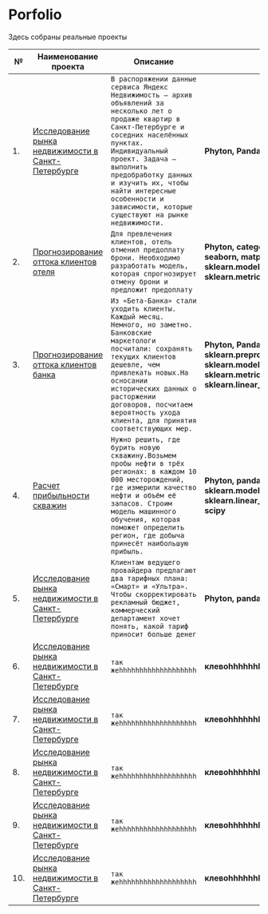 # Porfolio

Здесь собраны реальные проекты

 |№  |Наименование проекта  |                  Описание  |                                                     Стек 
|----| ------------------- | -------------------- | ------------
|1.  |[Исследование рынка недвижимости в Санкт-Петербурге](market_real_SPB-main/market_real_SPB-main) | `В распоряжении данные сервиса Яндекс Недвижимость — архив объявлений за несколько лет о продаже квартир в Санкт-Петербурге и соседних населённых пунктах. Индивидуальный проект. Задача — выполнить предобработку данных и изучить их, чтобы найти интересные особенности и зависимости, которые существуют на рынке недвижимости.` | **Phyton, Pandas, MatPlotLib.pyplot**
|2.  |[Прогнозирование оттока клиентов отеля](hotel_like_guest-main/hotel_like_guest-main) | `Для превлечения клиентов, отель отменил предоплату брони. Необходимо разработать модель, которая спрогнозирует отмену брони и предложит предоплату` | **Phyton, category_encoders, numpy, seaborn, matplotlib.pyplot, scipy, sklearn.model_selection.GridSearchCV, sklearn.metrics**
|3.  |[Прогнозирование оттока клиентов банка](leave_bank_client-main/leave_bank_client-main) | `Из «Бета-Банка» стали уходить клиенты. Каждый месяц. Немного, но заметно. Банковские маркетологи посчитали: сохранять текущих клиентов дешевле, чем привлекать новых.На осносании исторических данных о расторжении договоров, посчитаем вероятность ухода клиента, для принятия соответствующих мер.` | **Phyton, Pandas, MatPlotLib, Seaborn, sklearn.preprocessing, sklearn.model_selection, sklearn.metrics, scipy.stats, sklearn.linear_model, sklearn.ensemble**
|4.  |[Расчет прибыльности скважин](location_drill_oil-main/location_drill_oil-main) | `Нужно решить, где бурить новую скважину.Возьмем пробы нефти в трёх регионах: в каждом 10 000 месторождений, где измерили качество нефти и объём её запасов. Строим модель машинного обучения, которая поможет определить регион, где добыча принесёт наибольшую прибыль.` | **Phyton, pandas, numpy, sklearn.model_selection, sklearn.linear_model, sklearn.metrics, scipy**
|5.  |[Исследование рынка недвижимости в Санкт-Петербурге](mobile_tarifs-main/mobile_tarifs-main) | `Клиентам ведущего провайдера предлагают два тарифных плана: «Смарт» и «Ультра». Чтобы скорректировать рекламный бюджет, коммерческий департамент хочет понять, какой тариф приносит больше денег` | **Phyton, pandas, numpy, seaborn, scipy**
|6.  |[Исследование рынка недвижимости в Санкт-Петербурге](market_real_SPB-main/market_real_SPB-main) | `так жеhhhhhhhhhhhhhhhhhhh` | **клевоhhhhhhhhhhhjjjjjjjjjjjjjjjjjjjjjjjjjjjjjjjjjjjjj**
|7.  |[Исследование рынка недвижимости в Санкт-Петербурге](market_real_SPB-main/market_real_SPB-main) | `так жеhhhhhhhhhhhhhhhhhhh` | **клевоhhhhhhhhhhhjjjjjjjjjjjjjjjjjjjjjjjjjjjjjjjjjjjjj**
|8.  |[Исследование рынка недвижимости в Санкт-Петербурге](market_real_SPB-main/market_real_SPB-main) | `так жеhhhhhhhhhhhhhhhhhhh` | **клевоhhhhhhhhhhhjjjjjjjjjjjjjjjjjjjjjjjjjjjjjjjjjjjjj**
|9.  |[Исследование рынка недвижимости в Санкт-Петербурге](market_real_SPB-main/market_real_SPB-main) | `так жеhhhhhhhhhhhhhhhhhhh` | **клевоhhhhhhhhhhhjjjjjjjjjjjjjjjjjjjjjjjjjjjjjjjjjjjjj**
|10. |[Исследование рынка недвижимости в Санкт-Петербурге](market_real_SPB-main/market_real_SPB-main) | `так жеhhhhhhhhhhhhhhhhhhh` | **клевоhhhhhhhhhhhjjjjjjjjjjjjjjjjjjjjjjjjjjjjjjjjjjjjj**


